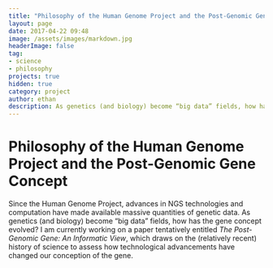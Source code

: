 ```yaml
---
title: "Philosophy of the Human Genome Project and the Post-Genomic Gene Concept"
layout: page
date: 2017-04-22 09:48
image: /assets/images/markdown.jpg
headerImage: false
tag:
- science
- philosophy
projects: true
hidden: true
category: project
author: ethan
description: As genetics (and biology) become “big data” fields, how has the gene concept evolved?
---
```

# Philosophy of the Human Genome Project and the Post-Genomic Gene Concept

Since the Human Genome Project, advances in NGS technologies and computation have made available massive quantities of genetic data. As genetics (and biology) become “big data” fields, how has the gene concept evolved? I am currently working on a paper tentatively entitled *The Post-Genomic Gene: An Informatic View*, which draws on the (relatively recent) history of science to assess how technological advancements have changed our conception of the gene.
